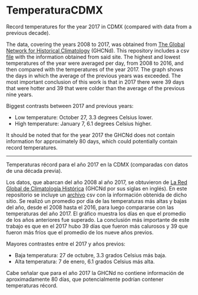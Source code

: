 # TemperaturaCDMX

Record temperatures for the year 2017 in CDMX (compared with data from a previous decade).

The data, covering the years 2008 to 2017, was obtained from [The Global Network for Historical Climatology](https://www.ncei.noaa.gov/products/land-based-station/global-historical-climatology-network-daily) (GHCNd). This repository includes a csv [file](https://github.com/dnvlz/TemperaturaCDMX/blob/main/2857621.csv) with the information obtained from said site. The highest and lowest temperatures of the year were averaged per day, from 2008 to 2016, and then compared with the temperatures of the year 2017. The graph shows the days in which the average of the previous years was exceeded. The most important conclusion of this work is that in 2017 there were 39 days that were hotter and 39 that were colder than the average of the previous nine years.

Biggest contrasts between 2017 and previous years:
* Low temperature: October 27, 3.3 degrees Celsius lower.
* High temperature: January 7, 6.1 degrees Celsius higher.

It should be noted that for the year 2017 the GHCNd does not contain information for approximately 80 days, which could potentially contain record temperatures.
____________________________________________________________________________________________________________
Temperaturas récord para el año 2017 en la CDMX (comparadas con datos de una década previa).

Los datos, que abarcan del año 2008 al año 2017, se obtuvieron de [La Red Global de Climatología Histórica](https://www.ncei.noaa.gov/products/land-based-station/global-historical-climatology-network-daily) (GHCNd por sus siglas en inglés). En este repositorio se incluye un [archivo](https://github.com/dnvlz/TemperaturaCDMX/blob/main/2857621.csv) csv con la información obtenida de dicho sitio. Se realizó un promedio por día de las temperaturas más altas y bajas del año, desde el 2008 hasta el 2016, para luego compararse con las temperaturas del año 2017. El gráfico muestra los días en que el promedio de los años anteriores fue superado. La conclusión más importante de este trabajo es que en el 2017 hubo 39 días que fueron más calurosos y 39 que fueron más fríos que el promedio de los nueve años previos.

Mayores contrastes entre el 2017 y años previos:
* Baja temperatura: 27 de octubre, 3.3 grados Celsius más baja.
* Alta temperatura: 7 de enero, 6.1 grados Celsius más alta.

Cabe señalar que para el año 2017 la GHCNd no contiene información de aproximadamente 80 días, que potencialmente podrían contener temperaturas récord.

